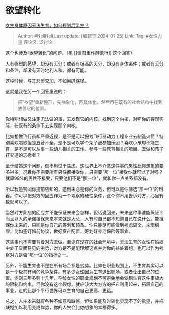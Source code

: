 # 欲望转化

[女生身体原因无法生育，如何规划后半生？](https://www.zhihu.com/question/596747898/answer/3375258965)

> Author: #NellNell
> Last update: [编辑于 2024-01-25]
> Link:
> Tag: #女性力量 
> 评论区:
> 泛讨论:

这个也涉及“欲望转化”的问题。（见 [[请君重作醉歌行]] [这个回答](https://www.zhihu.com/question/640359835/answer/3371680901?utm_psn=1733773074007322625)）

人有强烈的愿望，却没有天分；或者有极高的天分，却没有身体条件；或者有天分和条件，却没有天时地利人和。都有可能。

这种时候，与其悲愤交加，不如另辟蹊径。

这就是我在另一个回答里说的：

> 把“欲望”重新整形，先抽象化，再具体化，然后再在既有的社会结构中找到放置它的位置。

你特别想做又注定无法做的事，去发现它的内核。找到这个内核，对照你的客观实际，在既有的条件下去实现那个内核。

比如想做飞行员却严重近视，是不是可以报考飞行器动力工程专业去制造火箭？特别喜欢唱歌但是五音不全，是不是可以学个架子鼓参加乐团？喜欢小孩却不能生育，是不是可以从事一些幼儿相关的工作、参与一些教育相关的项目、去做和孩子打交道的志愿者？

至于结婚这个问题，倒不用过于焦虑。这世界上不介意这件事的男性比你想象的要多得多。况且你不需要所有男性都接受你，只需要“那一位”接受你就可以了对吗？就算99%的男性不接受，只要他们不是“那一位”，就和你一点关系都没有。

所以我是赞同你提前告知的，这倒未必是你的义务，但可以是你筛选“那一位”的利器。你可以把对方的回应作为一个考察的硬性条件，这个你不用告诉对方，心里有数就可以了。

当然对方此刻的回应并不能保证未来会怎样，但话说回来，未来这种事谁能保证？而且以人的承诺担保未来本来就是大忌，人有时自己都不知道自己在说什么。能担保你未来的，只能是你自己的筹划和预备。你只能尽可能做到考虑周全，未雨绸缪，比如签订婚前协议，做好资产配置，筹划好养老保险等事宜。

这些事也不需要背着对方去做。至少在现在的社会环境中，无法生育的女性在婚姻中处于显而易见的劣势，对方是不是能理解这点并为你的益处着想，也可以作为考察对方是否“那一位”的指标之一。

另外，不能生育也不是在所有场合都是劣势。比如在职业规划上，不生育其实可以是一个极其有利的竞争条件。有多少女性因为生育退出职场，或者让出自己的位置。少则三年多则十几年，孕龄女性的职业规划不可避免地会受到生育这件事极大的限制和约束。但你没有这个顾虑，就应该大大方方的把它利用起来，拓展自己的事业，走的比那个平行世界可以生育的自己更高、更远。

总之，人生本来就有各种不如意和缺憾，但如果能及时转化实现不了的欲望，并把缺憾加以利用变成优势，你的人生会比你想象的幸福得多。
